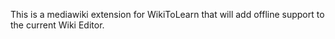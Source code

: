This is a mediawiki extension for WikiToLearn that will add offline support to the current Wiki Editor. 
